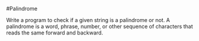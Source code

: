 #Palindrome

Write a program to check if a given string is a palindrome or not. A palindrome is a word, phrase, number, or other sequence of characters that reads the same forward and backward.
